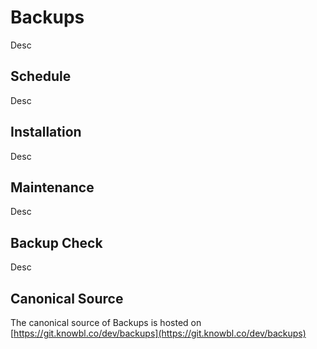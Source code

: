 # Backups

Desc

## Schedule

Desc

## Installation

Desc

## Maintenance

Desc

## Backup Check

Desc

## Canonical Source

The canonical source of Backups is hosted on [https://git.knowbl.co/dev/backups](https://git.knowbl.co/dev/backups)